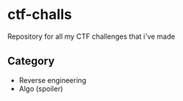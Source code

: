 # ctf-challs
Repository for all my CTF challenges that i've made

## Category
- Reverse engineering
- Algo (spoiler)
